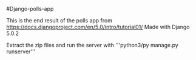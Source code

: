 #Django-polls-app

This is the end result of the polls app from https://docs.djangoproject.com/en/5.0/intro/tutorial01/
Made with Django 5.0.2

Extract the zip files and run the server with
'''python3/py manage.py runserver'''
